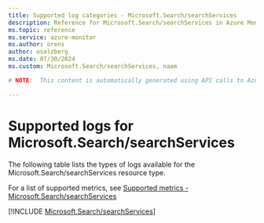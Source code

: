 ```yaml
---
title: Supported log categories - Microsoft.Search/searchServices
description: Reference for Microsoft.Search/searchServices in Azure Monitor Logs.
ms.topic: reference
ms.service: azure-monitor
ms.author: orens
author: osalzberg
ms.date: 07/30/2024
ms.custom: Microsoft.Search/searchServices, naam

# NOTE:  This content is automatically generated using API calls to Azure. Any edits made on these files will be overwritten in the next run of the script. 

---
```





# Supported logs for Microsoft.Search/searchServices  
The following table lists the types of logs available for the Microsoft.Search/searchServices resource type.
  
  
  
For a list of supported metrics, see [Supported metrics - Microsoft.Search/searchServices](../supported-metrics/microsoft-search-searchservices-metrics.md)  
  

  
[!INCLUDE [Microsoft.Search/searchServices](./includes/microsoft-search-searchservices-logs-include.md)]  
  

